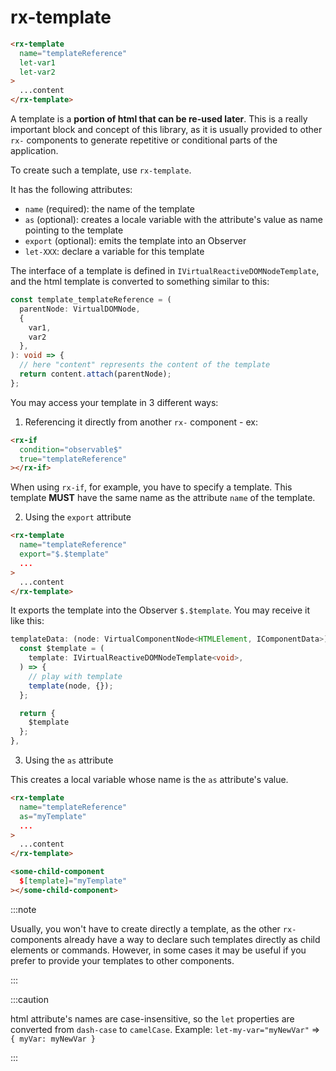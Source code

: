 # rx-template

```html
<rx-template
  name="templateReference"
  let-var1
  let-var2
>
  ...content
</rx-template>
```

A template is a **portion of html that can be re-used later**.
This is a really important block and concept of this library,
as it is usually provided to other `rx-` components to generate repetitive or conditional parts of the application.

To create such a template, use `rx-template`.

It has the following attributes:

- `name` (required): the name of the template
- `as` (optional): creates a locale variable with the attribute's value as name pointing to the template
- `export` (optional): emits the template into an Observer
- `let-XXX`: declare a variable for this template

The interface of a template is defined in `IVirtualReactiveDOMNodeTemplate`,
and the html template is converted to something similar to this:

```ts
const template_templateReference = (
  parentNode: VirtualDOMNode,
  {
    var1,
    var2
  },
): void => {
  // here "content" represents the content of the template
  return content.attach(parentNode);
};
```

You may access your template in 3 different ways:

1) Referencing it directly from another `rx-` component - ex:

```html
<rx-if
  condition="observable$"
  true="templateReference"
></rx-if>
```

When using `rx-if`, for example, you have to specify a template.
This template **MUST** have the same name as the attribute `name` of the template.

2) Using the `export` attribute

```html
<rx-template
  name="templateReference"
  export="$.$template"
  ...
>
  ...content
</rx-template>
```

It exports the template into the Observer `$.$template`. You may receive it like this:

```ts
templateData: (node: VirtualComponentNode<HTMLElement, IComponentData>): ITemplateData => {
  const $template = (
    template: IVirtualReactiveDOMNodeTemplate<void>,
  ) => {
    // play with template
    template(node, {});
  };

  return {
    $template
  };
},
```

3) Using the `as` attribute

This creates a local variable whose name is the `as` attribute's value.

```html
<rx-template
  name="templateReference"
  as="myTemplate"
  ...
>
  ...content
</rx-template>

<some-child-component
  $[template]="myTemplate"
></some-child-component>
```

:::note

Usually, you won't have to create directly a template, as the other `rx-` components already have a way to declare such templates directly as child elements or commands.
However, in some cases it may be useful if you prefer to provide your templates to other components.

:::

:::caution

html attribute's names are case-insensitive, so the `let` properties are converted from `dash-case`
to `camelCase`. Example: `let-my-var="myNewVar"` => `{ myVar: myNewVar }`

:::
